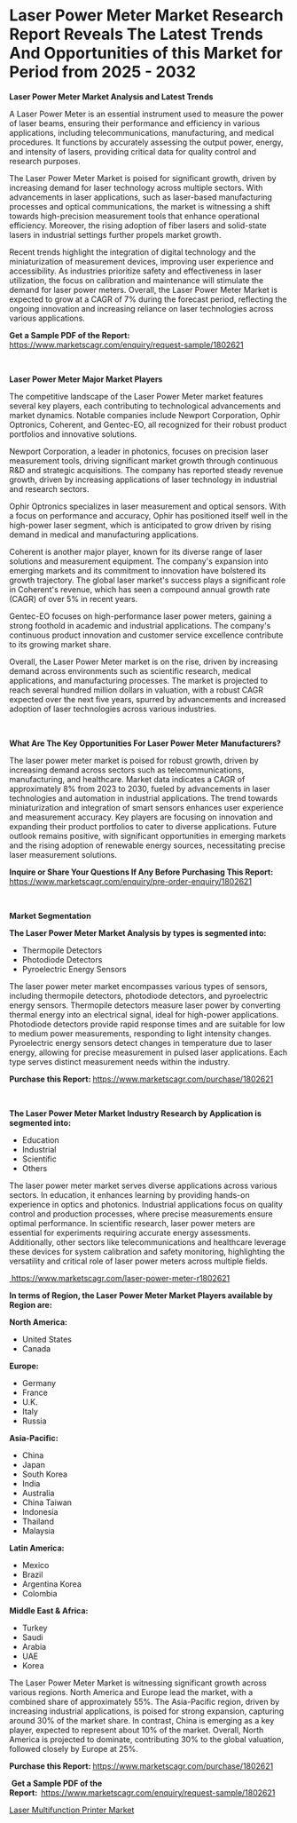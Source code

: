 <p><h1>Laser Power Meter Market Research Report Reveals The Latest Trends And Opportunities of this Market for Period from 2025 - 2032</h1></p><p><strong>Laser Power Meter Market Analysis and Latest Trends</strong></p>
<p><p>A Laser Power Meter is an essential instrument used to measure the power of laser beams, ensuring their performance and efficiency in various applications, including telecommunications, manufacturing, and medical procedures. It functions by accurately assessing the output power, energy, and intensity of lasers, providing critical data for quality control and research purposes.</p><p>The Laser Power Meter Market is poised for significant growth, driven by increasing demand for laser technology across multiple sectors. With advancements in laser applications, such as laser-based manufacturing processes and optical communications, the market is witnessing a shift towards high-precision measurement tools that enhance operational efficiency. Moreover, the rising adoption of fiber lasers and solid-state lasers in industrial settings further propels market growth.</p><p>Recent trends highlight the integration of digital technology and the miniaturization of measurement devices, improving user experience and accessibility. As industries prioritize safety and effectiveness in laser utilization, the focus on calibration and maintenance will stimulate the demand for laser power meters. Overall, the Laser Power Meter Market is expected to grow at a CAGR of 7% during the forecast period, reflecting the ongoing innovation and increasing reliance on laser technologies across various applications.</p></p>
<p><strong>Get a Sample PDF of the Report:&nbsp;</strong> <a href="https://www.marketscagr.com/enquiry/request-sample/1802621?utm_campaign=2097&utm_medium=2&utm_source=Github&utm_content=ia&utm_term=09042025&utm_id=laser-power-meter">https://www.marketscagr.com/enquiry/request-sample/1802621</a></p>
<p>&nbsp;</p>
<p><strong>Laser Power Meter Major Market Players</strong></p>
<p><p>The competitive landscape of the Laser Power Meter market features several key players, each contributing to technological advancements and market dynamics. Notable companies include Newport Corporation, Ophir Optronics, Coherent, and Gentec-EO, all recognized for their robust product portfolios and innovative solutions. </p><p>Newport Corporation, a leader in photonics, focuses on precision laser measurement tools, driving significant market growth through continuous R&D and strategic acquisitions. The company has reported steady revenue growth, driven by increasing applications of laser technology in industrial and research sectors.</p><p>Ophir Optronics specializes in laser measurement and optical sensors. With a focus on performance and accuracy, Ophir has positioned itself well in the high-power laser segment, which is anticipated to grow driven by rising demand in medical and manufacturing applications.</p><p>Coherent is another major player, known for its diverse range of laser solutions and measurement equipment. The company's expansion into emerging markets and its commitment to innovation have bolstered its growth trajectory. The global laser market's success plays a significant role in Coherent's revenue, which has seen a compound annual growth rate (CAGR) of over 5% in recent years.</p><p>Gentec-EO focuses on high-performance laser power meters, gaining a strong foothold in academic and industrial applications. The company's continuous product innovation and customer service excellence contribute to its growing market share.</p><p>Overall, the Laser Power Meter market is on the rise, driven by increasing demand across environments such as scientific research, medical applications, and manufacturing processes. The market is projected to reach several hundred million dollars in valuation, with a robust CAGR expected over the next five years, spurred by advancements and increased adoption of laser technologies across various industries.</p></p>
<p>&nbsp;</p>
<p><strong>What Are The Key Opportunities For Laser Power Meter Manufacturers?</strong></p>
<p><p>The laser power meter market is poised for robust growth, driven by increasing demand across sectors such as telecommunications, manufacturing, and healthcare. Market data indicates a CAGR of approximately 8% from 2023 to 2030, fueled by advancements in laser technologies and automation in industrial applications. The trend towards miniaturization and integration of smart sensors enhances user experience and measurement accuracy. Key players are focusing on innovation and expanding their product portfolios to cater to diverse applications. Future outlook remains positive, with significant opportunities in emerging markets and the rising adoption of renewable energy sources, necessitating precise laser measurement solutions.</p></p>
<p><strong>Inquire or Share Your Questions If Any Before Purchasing This Report:</strong> <a href="https://www.marketscagr.com/enquiry/pre-order-enquiry/1802621?utm_campaign=2097&utm_medium=2&utm_source=Github&utm_content=ia&utm_term=09042025&utm_id=laser-power-meter">https://www.marketscagr.com/enquiry/pre-order-enquiry/1802621</a></p>
<p>&nbsp;</p>
<p><strong>Market Segmentation</strong></p>
<p><strong>The Laser Power Meter Market Analysis by types is segmented into:</strong></p>
<p><ul><li>Thermopile Detectors</li><li>Photodiode Detectors</li><li>Pyroelectric Energy Sensors</li></ul></p>
<p><p>The laser power meter market encompasses various types of sensors, including thermopile detectors, photodiode detectors, and pyroelectric energy sensors. Thermopile detectors measure laser power by converting thermal energy into an electrical signal, ideal for high-power applications. Photodiode detectors provide rapid response times and are suitable for low to medium power measurements, responding to light intensity changes. Pyroelectric energy sensors detect changes in temperature due to laser energy, allowing for precise measurement in pulsed laser applications. Each type serves distinct measurement needs within the industry.</p></p>
<p><strong>Purchase this Report:&nbsp;</strong><a href="https://www.marketscagr.com/purchase/1802621?utm_campaign=2097&utm_medium=2&utm_source=Github&utm_content=ia&utm_term=09042025&utm_id=laser-power-meter">https://www.marketscagr.com/purchase/1802621</a></p>
<p>&nbsp;</p>
<p><strong>The Laser Power Meter Market Industry Research by Application is segmented into:</strong></p>
<p><ul><li>Education</li><li>Industrial</li><li>Scientific</li><li>Others</li></ul></p>
<p><p>The laser power meter market serves diverse applications across various sectors. In education, it enhances learning by providing hands-on experience in optics and photonics. Industrial applications focus on quality control and production processes, where precise measurements ensure optimal performance. In scientific research, laser power meters are essential for experiments requiring accurate energy assessments. Additionally, other sectors like telecommunications and healthcare leverage these devices for system calibration and safety monitoring, highlighting the versatility and critical role of laser power meters across multiple fields.</p></p>
<p><a href="https://www.marketscagr.com/laser-power-meter-r1802621?utm_campaign=2097&utm_medium=2&utm_source=Github&utm_content=ia&utm_term=09042025&utm_id=laser-power-meter">&nbsp;https://www.marketscagr.com/laser-power-meter-r1802621</a></p>
<p><strong>In terms of Region, the Laser Power Meter Market Players available by Region are:</strong></p>
<p>
    <p> <strong> North America: </strong>
        <ul>
            <li>United States</li>
            <li>Canada</li>
        </ul>
        </p> 
    <p> <strong> Europe: </strong>
        <ul>
            <li>Germany</li>
            <li>France</li>
            <li>U.K.</li>
            <li>Italy</li>
            <li>Russia</li>
        </ul>
        </p> 
    <p> <strong> Asia-Pacific: </strong>
        <ul>
            <li>China</li>
            <li>Japan</li>
            <li>South Korea</li>
            <li>India</li>
            <li>Australia</li>
            <li>China Taiwan</li>
            <li>Indonesia</li>
            <li>Thailand</li>
            <li>Malaysia</li>
        </ul>
        </p> 
    <p> <strong> Latin America: </strong>
        <ul>
            <li>Mexico</li>
            <li>Brazil</li>
            <li>Argentina Korea</li>
            <li>Colombia</li>
        </ul>
        </p> 
    <p> <strong> Middle East & Africa: </strong>
        <ul>
            <li>Turkey</li>
            <li>Saudi</li>
            <li>Arabia</li>
            <li>UAE</li>
            <li>Korea</li>
        </ul>
    </p>
    </p>
<p><p>The Laser Power Meter Market is witnessing significant growth across various regions. North America and Europe lead the market, with a combined share of approximately 55%. The Asia-Pacific region, driven by increasing industrial applications, is poised for strong expansion, capturing around 30% of the market share. In contrast, China is emerging as a key player, expected to represent about 10% of the market. Overall, North America is projected to dominate, contributing 30% to the global valuation, followed closely by Europe at 25%.</p></p>
<p><strong>Purchase this Report: </strong><a href="https://www.marketscagr.com/purchase/1802621?utm_campaign=2097&utm_medium=2&utm_source=Github&utm_content=ia&utm_term=09042025&utm_id=laser-power-meter">https://www.marketscagr.com/purchase/1802621</a></p>
<p>&nbsp;<strong>Get a Sample PDF of the Report:&nbsp;&nbsp;</strong><a href="https://www.marketscagr.com/enquiry/request-sample/1802621?utm_campaign=2097&utm_medium=2&utm_source=Github&utm_content=ia&utm_term=09042025&utm_id=laser-power-meter">https://www.marketscagr.com/enquiry/request-sample/1802621</a></p>
<p><strong></strong></p>
<p><p><a href="https://github.com/giardafshaxb/Market-Research-Report-List-1/blob/main/laser-multifunction-printer-market.md?utm_campaign=2097&utm_medium=2&utm_source=Github&utm_content=ia&utm_term=09042025&utm_id=laser-power-meter">Laser Multifunction Printer Market</a></p></p>